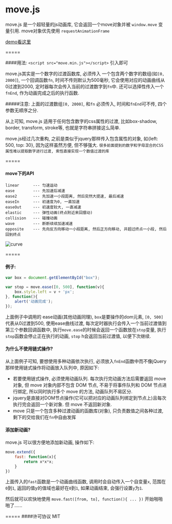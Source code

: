 # move.js

move.js 是一个超轻量的js动画库, 它会返回一个move对象并被 ```window.move``` 变量引用. move对象优先使用 ```requestAnimationFrame```

[demo看这里](https://flfwzgl.github.io/move/test/demo.html)


=====

####用法:
```<script src="move.min.js"></script>``` 引入即可

 move.js其实是一个数字的过渡函数库, 必须传入 一个包含两个数字的数组(如```[0, 2000]```), 一个回调函数```fn```, 时间不传则默认为500毫秒, 它会使用对应的动画曲线从0过渡到2000, 定时器每次会传入当前的过渡数字到```fn```中.  还可以选择性传入一个```fnEnd```, 作为动画完成之后的执行函数.

#####注意: 上面的过渡数组```[0, 2000]```, 和```fn``` 必须传入, 时间和```fnEnd```可不传, 四个参数无顺序之分.

从上可知, move.js 适用于任何包含数字的css属性的过渡, 比如box-shadow, border, transform, stroke等, 也就是字符串拼接这么简单.

move.js经过几次重构, 之前是类似于jquery那样传入包含属性的对象, 如{left: 500, top: 30}, 因为这样虽然方便, 但不够强大. 
```很多前面提到的数字和字母混合的CSS属性难以提取数字进行过渡, 索性直接实现一个数值过渡的库```

=====
#### move下的API
	linear		--- 匀速运动
	ease 		--- 先加速后减速
	ease2 		--- 先加速一小段距离, 然后突然大提速, 最后减速
	easeIn 		--- 初速度为0, 一直加速
	easeOut 	--- 初速度较大, 一直减速
	elastic 	--- 弹性动画(终点附近来回摆动)
	collision 	--- 碰撞动画
	wave 		--- 断断续续加速减速
	opposite 	--- 先向反方向移动一小段距离, 然后正方向移动, 并超过终点一小段, 然后回到终点

![curve](img/curve.jpg)

=====
#### 例子:
```javascript
var box = document.getElementById("box");

var stop = move.ease([0, 500], function(v){
	box.style.left = v + 'px';
}, function(){
	alert('动画完成');
});
```
上面例子中调用的 ease动画(其他动画同理), ```box```是要操作的dom元素, ```[0, 500]```代表从0过渡到500, 使用ease曲线过渡, 每次定时器执行会传入一个当前过渡值到第三个参数回调函数中, 执行```move.ease```的时候会返回一个函数放在```stop```变量, 执行```stop```函数会停止正在执行的动画, ```stop``` h会返回当前过渡值, 以便下次继续.

#### 为什么不使用链式操作?
从上面例子可知, 要想使用多种动画依次执行, 必须放入```fnEnd```函数中而不像jQuery那样使用链式操作将动画放入队列中, 原因如下:

* 若要使用链式操作, 必须使用动画队列. 每次执行完动画方法后需要返回 move 对象, 但 move 对象内部不包含 DOM 节点, 不易于将事件队列和 DOM 节点进行绑定, 所以同时执行多个 move 的方法, 动画队列不易区分. 
* jquery是直接对DOM节点操作(它可以把对应的动画队列绑定到节点上)且每次执行完会返回一个新对象. 但 move 不返回新对象.
* move 只是一个包含多种过渡动画的函数库(对象), 只负责数值之间各种过渡, 剩下的交给我们在```fn```中自由发挥

#### 添加新动画?
move.js 可以很方便地添加新动画, 操作如下:
```javascript
move.extend({
	fast: function(x){
		return x*x*x;
	}
})
```
上面传入的```fast```函数是一个动画曲线函数, 调用时会自动传入一个自变量```x```, 范围在```0```到```1```, 返回的值y的值域也最好在```0```到```1```, 如果动画结束, 会强行设置```y```为```1```.

然后就可以欢快地使用 ```move.fast([from, to], function(){ ... })``` 开始啪啪啪了......

=====
####许可协议
MIT








